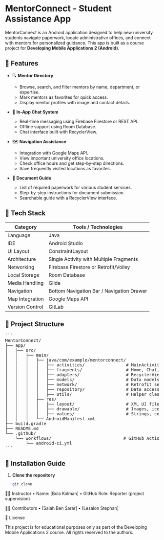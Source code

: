 # MentorConnect - Student Assistance App

MentorConnect is an Android application designed to help new university students navigate paperwork, locate administrative offices, and connect with mentors for personalized guidance. This app is built as a course project for **Developing Mobile Applications 2 (Android)**.

## 📱 Features

- 🔍 **Mentor Directory**
  - Browse, search, and filter mentors by name, department, or expertise.
  - Mark mentors as favorites for quick access.
  - Display mentor profiles with image and contact details.

- 💬 **In-App Chat System**
  - Real-time messaging using Firebase Firestore or REST API.
  - Offline support using Room Database.
  - Chat interface built with RecyclerView.

- 🗺️ **Navigation Assistance**
  - Integration with Google Maps API.
  - View important university office locations.
  - Check office hours and get step-by-step directions.
  - Save frequently visited locations as favorites.

- 📄 **Document Guide**
  - List of required paperwork for various student services.
  - Step-by-step instructions for document submission.
  - Searchable guide with a RecyclerView interface.

## 🧰 Tech Stack

| Category         | Tools / Technologies                         |
|------------------|----------------------------------------------|
| Language         | Java                                         |
| IDE              | Android Studio                               |
| UI Layout        | ConstraintLayout                             |
| Architecture     | Single Activity with Multiple Fragments      |
| Networking       | Firebase Firestore or Retrofit/Volley        |
| Local Storage    | Room Database                                |
| Media Handling   | Glide                                        |
| Navigation       | Bottom Navigation Bar / Navigation Drawer    |
| Map Integration  | Google Maps API                              |
| Version Control  | GitLab                                       |

## 📂 Project Structure
<pre lang="markdown">
```
MentorConnect/
├── app/
│   ├── src/
│   │   ├── main/
│   │   │   ├── java/com/example/mentorconnect/
│   │   │   │   ├── activities/                # MainActivity and utility activities
│   │   │   │   ├── fragments/                 # Home, Chat, MentorList, DocumentGuide, Map, etc.
│   │   │   │   ├── adapters/                  # RecyclerView Adapters
│   │   │   │   ├── models/                    # Data models (Mentor, Message, Document, etc.)
│   │   │   │   ├── network/                   # Retrofit setup or Firestore logic
│   │   │   │   ├── repository/                # Data access layer
│   │   │   │   ├── utils/                     # Helper classes (e.g., Constants, Permissions)
│   │   │   ├── res/
│   │   │   │   ├── layout/                    # XML UI files
│   │   │   │   ├── drawable/                  # Images, icons, etc.
│   │   │   │   ├── values/                    # Strings, colors, styles
│   │   │   └── AndroidManifest.xml
├── build.gradle
├── README.md
└── .github/
    └── workflows/                            # GitHub Actions for CI/CD
        └── android-ci.yml
```
</pre>
## 🚀 Installation Guide

1. **Clone the repository**  
   ```bash
   git clone

🧑‍🏫 Instructor
	•	Name: [Bola Kolman]
	•	GitHub Role: Reporter (project supervision)

👨‍💻 Contributors
	•	[Salah Ben Sarar]
	•	[Lesalon Stephan]

📃 License

This project is for educational purposes only as part of the Developing Mobile Applications 2 course. All rights reserved to the authors.

